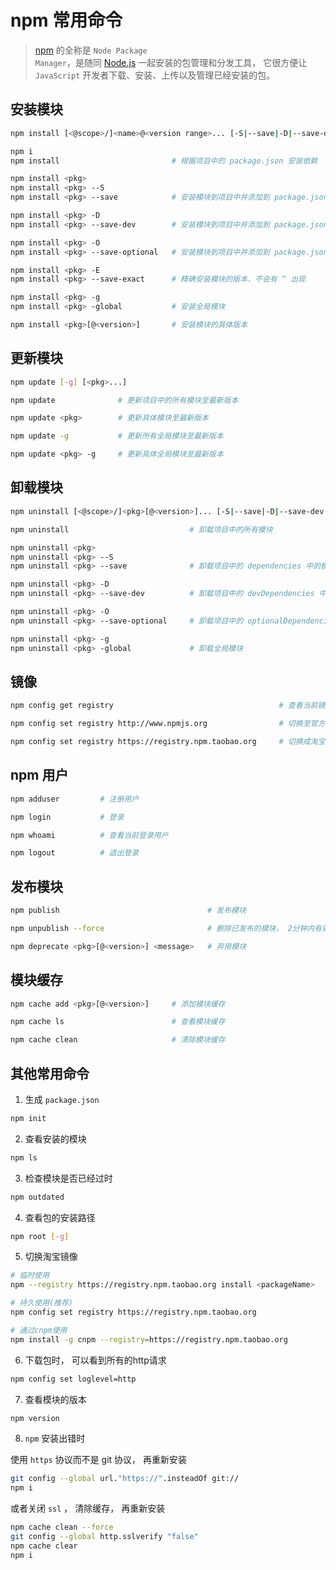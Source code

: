 # npm 常用命令

> [npm](https://docs.npmjs.com/) 的全称是 <code>Node Package Manager</code>，是随同 [Node.js](http://nodejs.cn/) 一起安装的包管理和分发工具，
它很方便让 <code>JavaScript</code> 开发者下载、安装、上传以及管理已经安装的包。

## 安装模块

```bash
npm install [<@scope>/]<name>@<version range>... [-S|--save|-D|--save-dev|-O|--save-optional] [-E|--save-exact] [--dry-run]

npm i               
npm install                         # 根据项目中的 package.json 安装依赖

npm install <pkg> 
npm install <pkg> --S 
npm install <pkg> --save            # 安装模块到项目中并添加到 package.json 的 dependencies , 默认安装最新版本

npm install <pkg> -D
npm install <pkg> --save-dev        # 安装模块到项目中并添加到 package.json 的 devDependencies

npm install <pkg> -O
npm install <pkg> --save-optional   # 安装模块到项目中并添加到 package.json 的 optionalDependencies

npm install <pkg> -E 
npm install <pkg> --save-exact      # 精确安装模块的版本，不会有 ^ 出现

npm install <pkg> -g
npm install <pkg> -global           # 安装全局模块

npm install <pkg>[@<version>]       # 安装模块的具体版本
```

## 更新模块

```bash
npm update [-g] [<pkg>...]

npm update              # 更新项目中的所有模块至最新版本

npm update <pkg>        # 更新具体模块至最新版本

npm update -g           # 更新所有全局模块至最新版本

npm update <pkg> -g     # 更新具体全局模块至最新版本
```

## 卸载模块

```bash
npm uninstall [<@scope>/]<pkg>[@<version>]... [-S|--save|-D|--save-dev|-O|--save-optional]

npm uninstall                           # 卸载项目中的所有模块

npm uninstall <pkg> 
npm uninstall <pkg> --S 
npm uninstall <pkg> --save              # 卸载项目中的 dependencies 中的模块

npm uninstall <pkg> -D
npm uninstall <pkg> --save-dev          # 卸载项目中的 devDependencies 中的模块

npm uninstall <pkg> -O
npm uninstall <pkg> --save-optional     # 卸载项目中的 optionalDependencies 中的模块

npm uninstall <pkg> -g
npm uninstall <pkg> -global             # 卸载全局模块
```

## 镜像

```bash
npm config get registry                                     # 查看当前镜像

npm config set registry http://www.npmjs.org                # 切换至官方镜像

npm config set registry https://registry.npm.taobao.org     # 切换成淘宝镜像
```

## npm 用户

```bash
npm adduser         # 注册用户

npm login           # 登录

npm whoami          # 查看当前登录用户

npm logout          # 退出登录
```

## 发布模块

```bash
npm publish                                 # 发布模块

npm unpublish --force                       # 删除已发布的模块， 2分钟内有效

npm deprecate <pkg>[@<version>] <message>   # 弃用模块
```

## 模块缓存

```bash
npm cache add <pkg>[@<version>]     # 添加模块缓存

npm cache ls                        # 查看模块缓存

npm cache clean                     # 清除模块缓存
```

## 其他常用命令

1. 生成 <code>package.json</code>

```bash
npm init
```

2. 查看安装的模块

```bash
npm ls
```

3. 检查模块是否已经过时

```bash
npm outdated
```

4. 查看包的安装路径

```bash
npm root [-g]
```

5. 切换淘宝镜像

```bash
# 临时使用
npm --registry https://registry.npm.taobao.org install <packageName>

# 持久使用(推荐)
npm config set registry https://registry.npm.taobao.org

# 通过cnpm使用
npm install -g cnpm --registry=https://registry.npm.taobao.org
```

6. 下载包时， 可以看到所有的http请求

```bash
npm config set loglevel=http
```

7. 查看模块的版本

```bash
npm version
```

8. <code>npm</code> 安装出错时

使用 <code>https</code> 协议而不是 </code>git</code> 协议， 再重新安装

```bash
git config --global url."https://".insteadOf git://
npm i
```

或者关闭 <code>ssl</code> ， 清除缓存， 再重新安装
    
```bash
npm cache clean --force
git config --global http.sslverify "false" 
npm cache clear
npm i
```